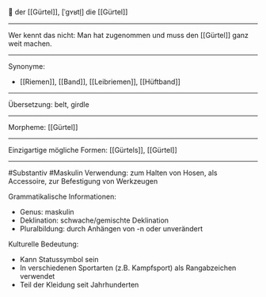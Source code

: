 🔵 der [[Gürtel]], [ˈgʏʁtl̩]
die [[Gürtel]]

---
Wer kennt das nicht: Man hat zugenommen und muss den [[Gürtel]] ganz weit machen.

---
Synonyme:
- [[Riemen]], [[Band]], [[Leibriemen]], [[Hüftband]]

---
Übersetzung: belt, girdle

---
Morpheme:
[[Gürtel]]

---
Einzigartige mögliche Formen: [[Gürtels]], [[Gürtel]]

---
#Substantiv #Maskulin
Verwendung: zum Halten von Hosen, als Accessoire, zur Befestigung von Werkzeugen

Grammatikalische Informationen:
- Genus: maskulin
- Deklination: schwache/gemischte Deklination
- Pluralbildung: durch Anhängen von -n oder unverändert

Kulturelle Bedeutung:
- Kann Statussymbol sein
- In verschiedenen Sportarten (z.B. Kampfsport) als Rangabzeichen verwendet
- Teil der Kleidung seit Jahrhunderten